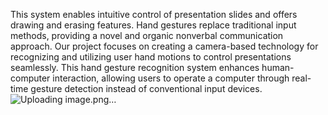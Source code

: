 This system enables intuitive control of presentation slides and offers drawing and erasing features. Hand gestures replace traditional input methods, providing a novel and organic nonverbal communication approach. Our project focuses on creating a camera-based technology for recognizing and utilizing user hand motions to control presentations seamlessly. This hand gesture recognition system enhances human-computer interaction, allowing users to operate a computer through real-time gesture detection instead of conventional input devices.
![Uploading image.png…]()


